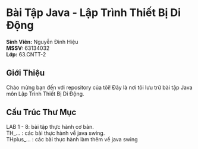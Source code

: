 # Bài Tập Java - Lập Trình Thiết Bị Di Động

**Sinh Viên:** Nguyễn Đình Hiệu  
**MSSV:** 63134032  
**Lớp:** 63.CNTT-2

## Giới Thiệu
Chào mừng bạn đến với repository của tôi! Đây là nơi tôi lưu trữ bài tập Java môn Lập Trình Thiết Bị Di Động.

## Cấu Trúc Thư Mục
LAB 1 - 8: bài tập thực hành cơ bản.   
TH_... : các bài thực hành về java swing.  
THplus_... : các bài thực hành làm thêm về java swing
